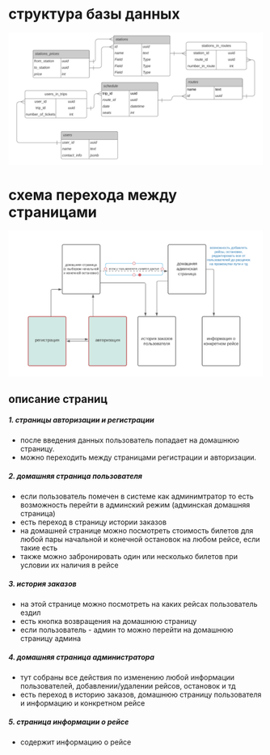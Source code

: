 # структура базы данных
![Alt text](img/bd_scheme.png?raw=true "bd_scheme")
# схема перехода между страницами
![Alt text](img/pages_scheme.png?raw=true "pages_scheme")
## описание страниц
##### 1. страницы авторизации и регистрации
- после введения данных пользователь попадает на домашнюю страницу. 
- можно переходить между страницами регистрации и авторизации.
##### 2. домашняя страница пользователя
- если пользователь помечен в системе как админимтратор то есть возможность перейти в админский режим (админская домашняя страница)
- есть переход в страницу истории заказов
- на домашней странице можно посмотреть стоимость билетов для любой пары начальной и конечной остановок на любом рейсе, если такие есть
- также можно забронировать один или несколько билетов при условии их наличия в рейсе
##### 3. история заказов
- на этой странице можно посмотреть на каких рейсах пользователь ездил
- есть кнопка возвращения на домашнюю страницу
- если пользователь - админ то можно перейти на домашнюю страницу админа
##### 4. домашняя страница администратора
- тут собраны все действия по изменению любой информации пользователей, добавлении/удалении рейсов, остановок и тд
- есть переход в историю заказов, домашнюю страницу пользователя и информацию и конкретном рейсе
##### 5. страница информации о рейсе
- содержит информацию о рейсе
